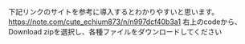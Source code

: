下記リンクのサイトを参考に導入するとわかりやすいと思います。
https://note.com/cute_echium873/n/n997dcf40b3a1
右上のcodeから、Download zipを選択し、各種ファイルをダウンロードしてください
